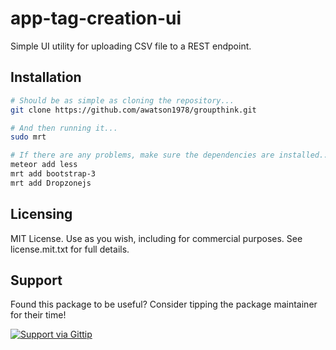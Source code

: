 app-tag-creation-ui
===================

Simple UI utility for uploading CSV file to a REST endpoint.



Installation
------------------------

````sh
# Should be as simple as cloning the repository...  
git clone https://github.com/awatson1978/groupthink.git

# And then running it...
sudo mrt

# If there are any problems, make sure the dependencies are installed...
meteor add less
mrt add bootstrap-3
mrt add Dropzonejs

````



Licensing
------------------------


MIT License. Use as you wish, including for commercial purposes.
See license.mit.txt for full details.

Support
------------------------


Found this package to be useful?  Consider tipping the package maintainer for their time!  

[![Support via Gittip](https://raw.github.com/gittip/www.gittip.com/master/www/assets/gittip.png)](https://www.gittip.com/awatson1978/)  
